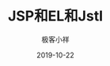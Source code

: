 ---
layout:     post                    
title:      JSP和EL和Jstl                    
subtitle:                  
date:       2019-10-22               
author:     极客小祥                      
header-img: img/text/WEB.jpg   
catalog: true                        
tags:                                
    - WEB
---